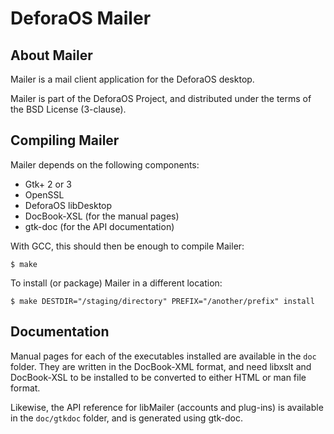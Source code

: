 DeforaOS Mailer
===============

About Mailer
------------

Mailer is a mail client application for the DeforaOS desktop.

Mailer is part of the DeforaOS Project, and distributed under the terms of the
BSD License (3-clause).


Compiling Mailer
----------------

Mailer depends on the following components:

 * Gtk+ 2 or 3
 * OpenSSL
 * DeforaOS libDesktop
 * DocBook-XSL (for the manual pages)
 * gtk-doc (for the API documentation)

With GCC, this should then be enough to compile Mailer:

    $ make

To install (or package) Mailer in a different location:

    $ make DESTDIR="/staging/directory" PREFIX="/another/prefix" install


Documentation
-------------

Manual pages for each of the executables installed are available in the `doc`
folder. They are written in the DocBook-XML format, and need libxslt and
DocBook-XSL to be installed to be converted to either HTML or man file format.

Likewise, the API reference for libMailer (accounts and plug-ins) is available
in the `doc/gtkdoc` folder, and is generated using gtk-doc.

